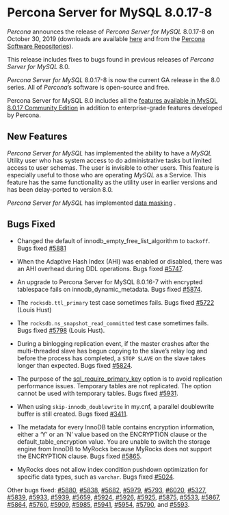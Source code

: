 # Percona Server for MySQL 8.0.17-8

*Percona* announces the release of *Percona Server for MySQL* 8.0.17-8 on October 30, 2019
(downloads are available [here](https://www.percona.com/downloads/Percona-Server-8.0/) and from the
[Percona Software Repositories](https://www.percona.com/doc/percona-server/8.0/installation.html#installing-from-binaries)).

This release includes fixes to bugs found in previous releases of *Percona Server for MySQL* 8.0.

*Percona Server for MySQL* 8.0.17-8 is now the current GA release in the 8.0 series. All
of *Percona*’s software is open-source and free.

Percona Server for MySQL 8.0 includes all the [features available in MySQL
8.0.17 Community Edition](https://dev.mysql.com/doc/relnotes/mysql/8.0/en/news-8-0-17.html) in
addition to enterprise-grade features developed by Percona.

## New Features

*Percona Server for MySQL* has implemented the ability to have a *MySQL*
Utility user who has system access to do administrative tasks but limited
access to user schemas. The user is invisible to other users. This feature is
especially useful to those who are operating *MySQL* as a Service. This feature
has the same functionality as the utility user in earlier versions and has been
delay-ported to version 8.0.

*Percona Server for MySQL* has implemented [data masking](https://docs.percona.com/percona-server/8.0/data-masking-overview.html) .

## Bugs Fixed


* Changed the default of innodb_empty_free_list_algorithm to
`backoff`. Bugs fixed [#5881](https://jira.percona.com/browse/PS-5881)


* When the Adaptive Hash Index (AHI) was enabled or disabled, there was an AHI
overhead during DDL operations. Bugs fixed [#5747](https://jira.percona.com/browse/PS-5747).


* An upgrade to Percona Server for MySQL 8.0.16-7 with encrypted tablespace fails on
innodb_dynamic_metadata. Bugs fixed [#5874](https://jira.percona.com/browse/PS-5874).


* The `rocksdb.ttl_primary` test case sometimes fails. Bugs fixed
[#5722](https://jira.percona.com/browse/PS-5722) (Louis Hust)


* The `rocksdb.ns_snapshot_read_committed` test case sometimes fails. Bugs
fixed [#5798](https://jira.percona.com/browse/PS-5798) (Louis Hust).


* During a binlogging replication event, if the master crashes after the
multi-threaded slave has begun copying to the slave’s relay log and before the
process has completed, a `STOP SLAVE` on the slave takes longer than expected.
Bugs fixed [#5824](https://jira.percona.com/browse/PS-5824).


* The purpose of the [sql_require_primary_key](https://dev.mysql.com/doc/refman/8.0/en/server-system-variables.html#sysvar_sql_require_primary_key)
option is to avoid replication performance issues. Temporary tables are not
replicated. The option cannot be used with temporary tables. Bugs fixed
[#5931](https://jira.percona.com/browse/PS-5931).


* When using `skip-innodb_doublewrite` in my.cnf, a parallel doublewrite
buffer is still created. Bugs fixed [#3411](https://jira.percona.com/browse/PS-3411).


* The metadata for every InnoDB table contains encryption information, either a
‘Y’ or an ‘N’ value based on the ENCRYPTION clause or the
default_table_encryption value. You are unable to switch the storage
engine from InnoDB to MyRocks because MyRocks does not support the ENCRYPTION
clause. Bugs fixed [#5865](https://jira.percona.com/browse/PS-5865).


* MyRocks does not allow index condition pushdown optimization for specific data
types, such as `varchar`.  Bugs fixed [#5024](https://jira.percona.com/browse/PS-5024).

Other bugs fixed: [#5880](https://jira.percona.com/browse/PS-5880), [#5838](https://jira.percona.com/browse/PS-5838), [#5682](https://jira.percona.com/browse/PS-5682),
[#5979](https://jira.percona.com/browse/PS-5979), [#5793](https://jira.percona.com/browse/PS-5793), [#6020](https://jira.percona.com/browse/PS-6020), [#5327](https://jira.percona.com/browse/PS-5327),
[#5839](https://jira.percona.com/browse/PS-5839), [#5933](https://jira.percona.com/browse/PS-5933), [#5939](https://jira.percona.com/browse/PS-5939), [#5659](https://jira.percona.com/browse/PS-5659), [#5924](https://jira.percona.com/browse/PS-5924),
[#5926](https://jira.percona.com/browse/PS-5926), [#5925](https://jira.percona.com/browse/PS-5925), [#5875](https://jira.percona.com/browse/PS-5875), [#5533](https://jira.percona.com/browse/PS-5533),
[#5867](https://jira.percona.com/browse/PS-5867), [#5864](https://jira.percona.com/browse/PS-5864), [#5760](https://jira.percona.com/browse/PS-5760), [#5909](https://jira.percona.com/browse/PS-5909), [#5985](https://jira.percona.com/browse/PS-5985),
[#5941](https://jira.percona.com/browse/PS-5941), [#5954](https://jira.percona.com/browse/PS-5954), [#5790](https://jira.percona.com/browse/PS-5790), and [#5593](https://jira.percona.com/browse/PS-5593).
